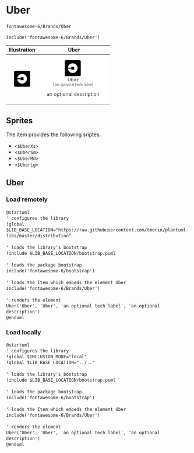 # Uber


```text
fontawesome-6/Brands/Uber
```

```text
include('fontawesome-6/Brands/Uber')
```



| Illustration | Uber |
| :---: | :---: |
| ![illustration for Illustration](../../fontawesome-6/Brands/Uber.png) | ![illustration for Uber](../../fontawesome-6/Brands/Uber.Local.png) |



## Sprites
The item provides the following sriptes:

- `<$UberXs>`
- `<$UberSm>`
- `<$UberMd>`
- `<$UberLg>`





## Uber

### Load remotely
```plantuml
@startuml
' configures the library
!global $LIB_BASE_LOCATION="https://raw.githubusercontent.com/tmorin/plantuml-libs/master/distribution"

' loads the library's bootstrap
!include $LIB_BASE_LOCATION/bootstrap.puml

' loads the package bootstrap
include('fontawesome-6/bootstrap')

' loads the Item which embeds the element Uber
include('fontawesome-6/Brands/Uber')

' renders the element
Uber('Uber', 'Uber', 'an optional tech label', 'an optional description')
@enduml
```

### Load locally
```plantuml
@startuml
' configures the library
!global $INCLUSION_MODE="local"
!global $LIB_BASE_LOCATION="../.."

' loads the library's bootstrap
!include $LIB_BASE_LOCATION/bootstrap.puml

' loads the package bootstrap
include('fontawesome-6/bootstrap')

' loads the Item which embeds the element Uber
include('fontawesome-6/Brands/Uber')

' renders the element
Uber('Uber', 'Uber', 'an optional tech label', 'an optional description')
@enduml
```

